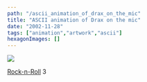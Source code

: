 ```yaml
---
path: "/ascii_animation_of_drax_on_the_mic"
title: "ASCII animation of Drax on the mic"
date: "2002-11-28"
tags: ["animation","artwork","ascii"]
hexagonImages: []
---
```


 [![](Screen%20shot%202011-07-21%20at%201.53.09%20AM.png)](Screen%20shot%202011-07-21%20at%201.53.09%20AM.png)

[Rock-n-Roll](drx_sing_2.htm) 3 
  <!---
  <div class="field field-type-filefield field-field-images" xmlns="http://www.w3.org/1999/xhtml">
      
    <div class="field-items">
            <div class="field-item odd">
                    <a href="http://www.beigerecords.com/joe-old/sites/default/files/Screen shot 2011-07-21 at 1.53.09 AM.png" class="imagecache imagecache-square_thumbnail imagecache-imagelink imagecache-square_thumbnail_imagelink"><img src="http://www.beigerecords.com/joe-old/sites/default/files/imagecache/square_thumbnail/Screen%20shot%202011-07-21%20at%201.53.09%20AM.png" alt="" title="" width="300" height="300" class="imagecache imagecache-square_thumbnail"/></a>        </div>
        </div>
</div> 
 <a href="http://www.beigerecords.com/joe/drx/drx_sing_2.htm" xmlns="http://www.w3.org/1999/xhtml">Rock-n-Roll</a> 3
  --->